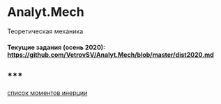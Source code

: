 # Analyt.Mech
Теоретическая механика

#### Текущие задания (осень 2020): https://github.com/VetrovSV/Analyt.Mech/blob/master/dist2020.md

## ***

[список моментов инерции](https://ru.wikipedia.org/wiki/%D0%A1%D0%BF%D0%B8%D1%81%D0%BE%D0%BA_%D0%BC%D0%BE%D0%BC%D0%B5%D0%BD%D1%82%D0%BE%D0%B2_%D0%B8%D0%BD%D0%B5%D1%80%D1%86%D0%B8%D0%B8)
